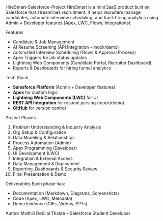 HireSmart-Salesforce-Project
 HireSmart is a mini SaaS product built on Salesforce that streamlines recruitment.  It helps recruiters manage candidates, automate interview scheduling, and track hiring analytics  using Admin + Developer features (Apex, LWC, Flows, Integrations).

Features
- Candidate & Job Management
- AI Resume Screening (API Integration - mock/demo)
- Automated Interview Scheduling (Flows & Approval Process)
- Apex Triggers for job status updates
- Lightning Web Components (Candidate Portal, Recruiter Dashboard)
- Reports & Dashboards for hiring funnel analytics

Tech Stack
- **Salesforce Platform** (Admin + Developer features)
- **Apex** for custom logic
- **Lightning Web Components (LWC)** for UI
- **REST API Integration** for resume parsing (mock/demo)
- **GitHub** for version control

Project Phases
1. Problem Understanding & Industry Analysis  
2. Org Setup & Configuration  
3. Data Modeling & Relationships  
4. Process Automation (Admin)  
5. Apex Programming (Developer)  
6. UI Development (LWC)  
7. Integration & External Access  
8. Data Management & Deployment  
9. Reporting, Dashboards & Security Review  
10. Final Presentation & Demo  

Deliverables
Each phase has:
- Documentation (Markdown, Diagrams, Screenshots)
- Code (Apex, LWC, Metadata)
- Demo Evidence (GIFs, Videos, PPTs)

 Author
Maithili Debilal Thakre – Salesforce Student Developer
